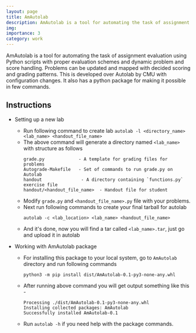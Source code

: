 ```yaml
---
layout: page
title: AmAutolab 
description: AmAutolab is a tool for automating the task of assignment evaluation using Python scripts with proper evaluation schemes and dynamic problem and score handling. 
img: 
importance: 3
category: work
---
```


AmAutolab is a tool for automating the task of assignment evaluation using Python scripts with proper evaluation schemes and dynamic problem and score handling. Problems can be updated and mapped with decided scoring and grading
patterns. This is developed over Autolab by CMU with configuration changes. It also has a python package for making it possible in few commands.

## Instructions

- Setting up a new lab

    - Run following command to create lab `autolab -l <directory_name> <lab_name> <handout_file_name>`
    - The above command will generate a directory named `<lab_name>` with structure as follows
        ```
        grade.py             - A template for grading files for problems
        Autograde-Makefile   - Set of commands to run grade.py on Autolab
        handout               - A directory containing `functions.py`   
        exercise file
        handout/<handout_file_name>  - Handout file for student
        ```
    - Modify `grade.py` and `<handout_file_name>.py` file with your problems.
    - Next run following commands to create your final tarball for autolab
        ```
        autolab -c <lab_location> <lab_name> <handout_file_name>
        ```
    - And it's done, now you will find a tar called `<lab_name>.tar`, just go and upload it in autolab

- Working with AmAutolab package
    - For installing this package to your local system, go to `AmAutolab` directory and run following commands
        ```
        python3 -m pip install dist/AmAutolab-0.1-py3-none-any.whl
        ```
    - After running above command you will get output something like this - 
        ```
        Processing ./dist/AmAutolab-0.1-py3-none-any.whl
        Installing collected packages: AmAutolab
        Successfully installed AmAutolab-0.1

        ``` 
    - Run `autolab -h` if you need help with the package commands.

